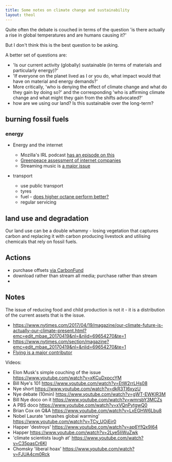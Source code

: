 ```yaml
---
title: Some notes on climate change and sustainability
layout: theol
---
```

Quite often the debate is couched in terms of the question 'is there actually
a rise in global temperatures and are humans causing it?'

But I don't think this is the best question to be asking.

A better set of questions are:

* 'Is our current activity (globally) sustainable (in terms of materials and
  particularly energy)?'
* 'If everyone on the planet lived as I or you do, what impact would that have on
  material and energy demands?'
* More critically, 'who is denying the effect of climate change and what do they
  gain by doing so?' and the corresponding 'who is affirming climate change and
  what might they gain from the shifts advocated?'
* how are we using our land? Is this sustainable over the long-term?

## burning fossil fuels

### energy

* Energy and the internet

    * Mozilla's IRL podcast [has an episode on this](https://irlpodcast.org/season5/episode3/)
    * [Greenpeace assessment of internet companies](http://www.clickclean.org/australia/en/)
    * Streaming music is [a major
      issue](https://www.rollingstone.com/music/music-features/environmental-impact-streaming-music-835220/)

* transport

    * use public transport 
    * tyres
    * fuel - [does higher octane perform
      better?](https://www.nytimes.com/2019/09/30/smarter-living/regular-vs-premium-gas-redux.html?fallback=0&recId=1S2KSkZs9yLYPS2kvuJ5sfuCIS9&locked=0&geoContinent=OC&geoRegion=VIC&recAlloc=random&geoCountry=AU&blockId=home-living-vi&imp_id=745943451&action=click&module=Smarter%20Living&pgtype=Homepage)
    * regular servicing

## land use and degradation

Our land use can be a double whammy - losing vegetation that captures carbon
and replacing it with carbon producing livestock and utilising chemicals that
rely on fossil fuels.

## Actions

* purchase offsets [via CarbonFund](https://www.carbonfund.org/)
* download rather than stream all media; purchase rather than stream
* 

## Notes

The issue of reducing food and child production is not it - it is a distribution
of the current assets that is the issue.

* https://www.nytimes.com/2017/04/19/magazine/our-climate-future-is-actually-our-climate-present.html?emc=edit_mbae_20170419&nl=&nlid=69654270&te=1
* https://www.nytimes.com/section/magazine?emc=edit_mbae_20170419&nl=&nlid=69654270&te=1
* [Flying is a major contributor](https://web.archive.org/web/20190505230926/https:/www.nytimes.com/2017/07/27/climate/airplane-pollution-global-warming.htm://web.archive.org/web/20190505230926/https:/www.nytimes.com/2017/07/27/climate/airplane-pollution-global-warming.html)

Videos:

* Elon Musk's simple couching of the issue <https://www.youtube.com/watch?v=xKCuDxpccYM>
* Bill Nye's 101 <https://www.youtube.com/watch?v=EtW2rrLHs08>
* Nye short <https://www.youtube.com/watch?v=dkR3TI6xyzU>
* Nye debate (10min) <https://www.youtube.com/watch?v=gWT-EWKIR3M>
* Bill Nye doco on it <https://www.youtube.com/watch?v=wmrsbY3MCZs>
* A PBS doco <https://www.youtube.com/watch?v=xVQnPytgwQ0>
* Brian Cox on Q&A <https://www.youtube.com/watch?v=LxEGHW6Lbu8>
* Nobel Laurate 'smashes global warming' <https://www.youtube.com/watch?v=TCy_UOjEir0>
* Happer 'destroys' <https://www.youtube.com/watch?v=ap6YfQx9I64>
* Happer <https://www.youtube.com/watch?v=2Lye5liWuZwk>
* 'climate scientists laugh at' <https://www.youtube.com/watch?v=C35pasCr6KI>
* Chomsky 'liberal hoax' <https://www.youtube.com/watch?v=FJUA4cm0Rck>
